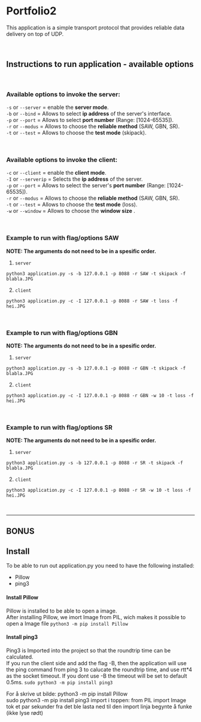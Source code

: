 # Portfolio2
This application is a simple transport protocol that provides reliable data delivery on top of UDP.

<br />

## Instructions to run application -  available options
<br />

### Available options to invoke the server:
`-s` or `--server` = enable the **server mode**. \
`-b` or `--bind` = Allows to select **ip address** of the server's interface. \
`-p` or `--port` = Allows to select **port number** (Range: [1024-65535]).\
`-r` or `--modus` =  Allows to choose the **reliable method** (SAW, GBN, SR).\
`-t` or `--test` =  Allows to choose the **test mode** (skipack).

<br />


### Available options to invoke the client:
`-c` or `--client` = enable the **client mode**. \
`-I` or `--serverip` = Selects the **ip address** of the server. \
`-p` or `--port` = Allows to select the server's **port number** (Range: [1024-65535]).\
`-r` or `--modus` =  Allows to choose the **reliable method** (SAW, GBN, SR).\
`-t` or `--test` =  Allows to choose the **test mode** (loss).\
`-w` or `--window` =  Allows to choose the **window size** .
<br />



<br />

###  Example to run with flag/options SAW
**NOTE: The arguments do not need to be in a spesific order.**

1. `server`
```
python3 application.py -s -b 127.0.0.1 -p 8088 -r SAW -t skipack -f blabla.JPG
```

2. `client`
```
python3 application.py -c -I 127.0.0.1 -p 8088 -r SAW -t loss -f hei.JPG
```
<br />

###  Example to run with flag/options GBN
**NOTE: The arguments do not need to be in a spesific order.**

1. `server`
```
python3 application.py -s -b 127.0.0.1 -p 8088 -r GBN -t skipack -f blabla.JPG
```

2. `client`
```
python3 application.py -c -I 127.0.0.1 -p 8088 -r GBN -w 10 -t loss -f hei.JPG
```
<br />

###  Example to run with flag/options SR
**NOTE: The arguments do not need to be in a spesific order.**

1. `server`
```
python3 application.py -s -b 127.0.0.1 -p 8088 -r SR -t skipack -f blabla.JPG
```

2. `client`
```
python3 application.py -c -I 127.0.0.1 -p 8088 -r SR -w 10 -t loss -f hei.JPG
```
<br />

---

## BONUS


## Install
To be able to run out application.py you need to have the following installed:
- Pillow
- ping3

#### Install Pillow
Pillow is installed to be able to open a image. \
After installing Pillow, we imort Image from PIL, wich makes it possible to open a Image file
`python3 -m pip install Pillow`


#### Install ping3
Ping3 is Imported into the project so that the roundtrip time can be calculated.\
If you run the client side and add the flag -B, then the application will use the ping command from ping 3 to calucate the roundtrip time, and use rtt*4 as the socket timeout. If you dont use -B the timeout will be set to default 0.5ms.
`sudo python3 -m pip install ping3`


For å skrive ut bilde: python3 -m pip install Pillow  
sudo python3 -m pip install ping3
import i toppen: from PIL import Image
tok et par sekunder fra det ble lasta ned til den import linja begynte å funke (ikke lyse rødt)
